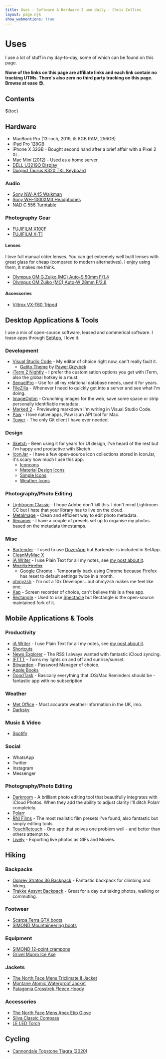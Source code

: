 ```yaml
---
title: Uses - Software & Hardware I use daily - Chris Collins
layout: page.njk
show_webmentions: true
---
```


# Uses

I use a lot of stuff in my day-to-day, some of which can be found on this page.

**None of the links on this page are affiliate links and each link contain no tracking UTMs. There's also zero no third party tracking on this page. Browse at ease 😊.**

## Contents 

${toc}


## Hardware

- MacBook Pro (13-inch, 2019, i5 8GB RAM, 256GB)
- iPad Pro 128GB
- iPhone X 32GB - Bought second hand after a brief affair with a Pixel 2 XL.
- Mac Mini (2012) - Used as a home server.
- [DELL U3219Q Display](https://www.dell.com/en-uk/shop/dell-ultrasharp-32-4k-usb-c-monitor-u3219q/apd/210-aquo/monitors-monitor-accessories)
- [Durgod Taurus K320 TKL Keyboard](https://www.amazon.co.uk/Durgod-Taurus-Mechanical-Gaming-Keyboard-Space-Grey/dp/B081LZQ7R7/)

### Audio

- [Sony NW-A45 Walkman](https://www.amazon.co.uk/Sony-Display-Resolution-Walkman-Battery/dp/B0798LBBJW)
- [Sony WH-1000XM3 Headphones](https://www.amazon.co.uk/Sony-WH-1000XM3-Wireless-Cancelling-Headphones-Black/dp/B07GDR2LYK)
- [NAD C 556 Turntable](https://nadelectronics.com/product/c-556-turntable/)

### Photography Gear

- [FUJIFILM X100F](https://www.fujifilm.com/products/digital_cameras/x/fujifilm_x100f/)
- [FUJIFILM X-T1](https://www.fujifilm.com/products/digital_cameras/x/fujifilm_x_t1/)

#### Lenses

I love full manual older lenses. You can get extremely well built lenses with great glass for cheap (compared to modern alternatives). I enjoy using them, it makes me think.

- [Olympus OM G.Zuiko (MC) Auto-S 50mm F/1.4](https://lens-db.com/olympus-om-gzuiko-auto-s-50mm-f14/)
- [Olympus OM Zuiko (MC) Auto-W 28mm F/2.8](https://lens-db.com/olympus-om-zuiko-auto-w-28mm-f28/)

#### Accessories

- [Viltrox VX-T60 Tripod](https://www.amazon.com/VILTROX-VX-T60-Lightweight-Flexible-Camcorder/dp/B07BSFY5XP)

## Desktop Applications & Tools

I use a mix of open-source software, leased and commerical software. I lease apps through [SetApp](https://setapp.com/), I love it.

### Development

- [Visual Studio Code](https://code.visualstudio.com/) - My editor of choice right now, can't really fault it.
  - [Gatito Theme](https://marketplace.visualstudio.com/items?itemName=pawelgrzybek.gatito-theme) by [Paweł Grzybek](pawelgrzybek.com/)
- [iTerm 2 Nightly](https://www.iterm2.com/downloads/nightly/section/home) - I prefer the customisation options you get with iTerm, also the global hotkey is a must.
- [SequelPro](https://www.sequelpro.com/) - Use for all my relational database needs, used it for years.
- [FileZilla](https://filezilla-project.org/) - Whenever I need to quickly get into a server and see what I'm doing.
- [ImageOptim](https://imageoptim.com) - Crunching images for the web, save some space or strip personally identifiable metadata.
- [Marked 2](https://marked2app.com/) - Previewing markdown I'm writing in Visual Studio Code.
- [Paw](https://paw.cloud/) - I love native apps, Paw is an API tool for Mac.
- [Tower](https://www.git-tower.com/mac/) - The only Git client I have ever needed.

### Design

- [Sketch](https://www.sketch.com/) - Been using it for years for UI design, I've heard of the rest but I'm happy and productive with Sketch.
- [IconJar](https://geticonjar.com/) - I have a few open-source icon collections stored in IconJar, it's scary how much I use this app.
  - [Iconcons](https://ionicons.com/)
  - [Material Design Icons](https://materialdesignicons.com/)
  - [Simple Icons](https://simpleicons.org/)
  - [Weather Icons](https://erikflowers.github.io/weather-icons/)

### Photography/Photo Editing

- [Lightroom Classic](https://www.adobe.com/uk/products/photoshop-lightroom-classic.html) - I hope Adobe don't kill this. I don't mind Lightroom CC but I hate that your library has to live on the cloud.
- [MetaImage](https://neededapps.com/metaimage/) - Clean and efficient way to edit photo metadata.
- [Renamer](https://renamer.com/) - I have a couple of presets set up to organise my photos based on the metadata timestamps.

### Misc

- [Bartender](https://www.macbartender.com/) - I used to use [DozerApp](https://github.com/Mortennn/Dozer) but Bartender is included in SetApp.
- [CleanMyMac X](https://macpaw.com/cleanmymac)
- [iA Writer](https://ia.net/writer) - I use Plain Text for all my notes, see [my post about it](/blog/why-i-use-plain-text-files-for-my-notes/).
- ~~[Mozilla Firefox](https://www.mozilla.org/en-GB/firefox/new/)~~
  - [Google Chrome](https://www.google.co.uk/chrome) - Temporarily back using Chrome because Firefox has reset to default settings twice in a month.
- [ohmyzsh](https://github.com/ohmyzsh/ohmyzsh) - I'm not a 10x Developer...but ohmyzsh makes me feel like one.
- [Kap](https://getkap.co/) - Screen recorder of choice, can't believe this is a free app.
- [Rectangle](https://rectangleapp.com/) - Used to use [Spectacle](https://www.spectacleapp.com/) but Rectangle is the open-source maintained fork of it.

## Mobile Applications & Tools

### Productivity

- [iA Writer](https://apps.apple.com/gb/app/ia-writer/id775737172) - I use Plain Text for all my notes, see [my post about it](/blog/why-i-use-plain-text-files-for-my-notes/).
- [Shortcuts](https://apps.apple.com/us/app/shortcuts/id915249334)
- [News Explorer](https://apps.apple.com/ua/app/news-explorer/id1032668306) - The RSS I always wanted with fantastic iCloud syncing.
- [IFTTT](https://apps.apple.com/gb/app/ifttt/id660944635) - Turns my lights on and off and sunrise/sunset.
- [Bitwarden](https://bitwarden.com/) - Password Manager of choice.
- [Apple Books](https://apps.apple.com/gb/app/apple-books/id364709193)
- [GoodTask](https://goodtaskapp.com/) - Basically everything that iOS/Mac Reminders should be - fantastic app with no subscription.


### Weather

- [Met Office](https://www.metoffice.gov.uk/about-us/what/met-office-weather-app) - Most accurate weather information in the UK, imo.
- [Darksky](https://darksky.net/app)

### Music & Video

- [Spotify](https://www.spotify.com/)

### Social

- WhatsApp
- Twitter
- Instagram
- Messenger

### Photography/Photo Editing

- [Darkroom](https://apps.apple.com/gb/app/darkroom-photo-editor/id953286746) - A brilliant photo editing tool that beautifully integrates with iCloud Photos. When they add the ability to adjust clarity I'll ditch Polarr completely.
- [Polarr](https://apps.apple.com/gb/app/polarr-photo-editor/id988173374)
- [RNI Films](https://apps.apple.com/ph/app/rni-films/id1017098672) - The most realistic film presets I've found, also fantastic but simply editing tools.
- [TouchRetouch](https://apps.apple.com/gb/app/touchretouch/id373311252) - One app that solves one problem well - and better than others attempt to.
- [Lively](https://apps.apple.com/gb/app/lively-live-photo-to-gif/id1049711205) - Exporting live photos as GIFs and Movies.

## Hiking

### Backpacks 

- [Osprey Stratos 36 Backpack](https://www.ospreyeurope.com/shop/gb_en/stratos-36-17) - Fantastic backpack for climbing and hiking. 
- [Trakke Assynt Backpack](https://trakke.co.uk/collections/waxed-canvas-backpacks/products/assynt-waxed-canvas-backpack) - Great for a day out taking photos, walking or commuting. 

### Footwear

- [Scarpa Terra GTX boots](https://www.scarpa.co.uk/trek/terra-gtx/)
- [SIMOND Mountaineering boots](https://www.decathlon.co.uk/alpinism-bleu-boot-id_8324356.html)

### Equipment 

- [SIMOND 12-point crampons](https://www.decathlon.co.uk/caiman-2-strap-on-crampons-id_8212786.html)
- [Grivel Munro Ice Axe](https://www.grivelgb.co.uk/products/ice-axes/munro-sa/)

### Jackets

- [The North Face Mens Triclimate II Jacket](https://www.cotswoldoutdoor.com/p/the-north-face-mens-selsley-triclimate-ii-jacket-A1314095.html)
- [Montane Atomic Waterproof Jacket](https://www.nevisport.com/montane-atomic-mens-waterproof-jacket)
- [Patagonia Crosstrek Fleece Hoody](https://www.patagonia.com/product/mens-crosstrek-fleece-hoody/23790.html)

### Accessories

- [The North Face Mens Apex Etip Glove](https://www.cotswoldoutdoor.com/p/the-north-face-mens-apex-etip-glove-A3215687.html?colour=124)
- [Silva Classic Compass](https://www.cotswoldoutdoor.com/p/silva-classic-compass-E9224025.html?colour=97)
- [LE LED Torch](https://www.amazon.co.uk/gp/product/B005FEGYCO/)

## Cycling 

- [Cannondale Topstone Tiagra (2020)](https://www.evanscycles.com/cannondale-topstone-alloy-tiagra-2020-gravel-bike-EV3609830)